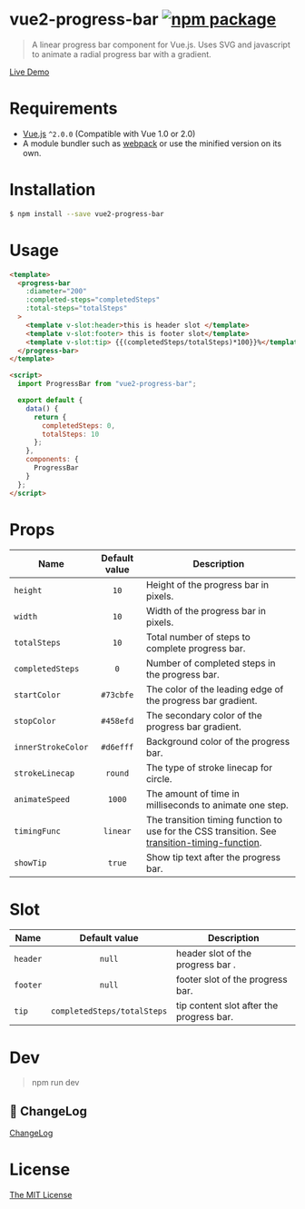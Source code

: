 # vue2-progress-bar [![npm package](https://img.shields.io/npm/v/vue2-progress-bar.svg)](https://www.npmjs.com/package/vue2-progress-bar)

> A linear progress bar component for Vue.js. Uses SVG and javascript to animate a radial progress bar with a gradient.

[Live Demo](https://danacm.github.io/vue2-progress-bar)

# Requirements

- [Vue.js](https://github.com/vuejs/vue) `^2.0.0` (Compatible with Vue 1.0 or 2.0)
- A module bundler such as [webpack](https://github.com/webpack/webpack) or use the minified version on its own.

# Installation

```bash
$ npm install --save vue2-progress-bar
```

# Usage

```html
<template>
  <progress-bar
    :diameter="200"
    :completed-steps="completedSteps"
    :total-steps="totalSteps"
  >
    <template v-slot:header>this is header slot </template>
    <template v-slot:footer> this is footer slot</template>
    <template v-slot:tip> {{(completedSteps/totalSteps)*100}}%</template>
  </progress-bar>
</template>

<script>
  import ProgressBar from "vue2-progress-bar";

  export default {
    data() {
      return {
        completedSteps: 0,
        totalSteps: 10
      };
    },
    components: {
      ProgressBar
    }
  };
</script>
```

# Props

| Name               | Default value | Description                                                                                                                                                                  |
| ------------------ | :-----------: | ---------------------------------------------------------------------------------------------------------------------------------------------------------------------------- |
| `height`           |     `10`      | Height of the progress bar in pixels.                                                                                                                                        |
| `width`            |     `10`      | Width of the progress bar in pixels.                                                                                                                                         |
| `totalSteps`       |     `10`      | Total number of steps to complete progress bar.                                                                                                                              |
| `completedSteps`   |      `0`      | Number of completed steps in the progress bar.                                                                                                                               |
| `startColor`       |   `#73cbfe`   | The color of the leading edge of the progress bar gradient.                                                                                                                  |
| `stopColor`        |   `#458efd`   | The secondary color of the progress bar gradient.                                                                                                                            |
| `innerStrokeColor` |   `#d6efff`   | Background color of the progress bar.                                                                                                                                        |
| `strokeLinecap`    |    `round`    | The type of stroke linecap for circle.                                                                                                                                       |
| `animateSpeed`     |    `1000`     | The amount of time in milliseconds to animate one step.                                                                                                                      |
| `timingFunc`       |   `linear`    | The transition timing function to use for the CSS transition. See [transition-timing-function](https://developer.mozilla.org/en-US/docs/Web/CSS/transition-timing-function). |
| `showTip`          |    `true`     | Show tip text after the progress bar.                                                                                                                                        |

# Slot

| Name     |        Default value        | Description                              |
| -------- | :-------------------------: | ---------------------------------------- |
| `header` |           `null`            | header slot of the progress bar .        |
| `footer` |           `null`            | footer slot of the progress bar.         |
| `tip`    | `completedSteps/totalSteps` | tip content slot after the progress bar. |

# Dev

> npm run dev

## 📒 ChangeLog

[ChangeLog](./CHANGELOG.md)

# License

[The MIT License](LICENSE)
